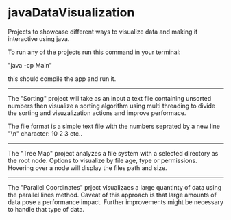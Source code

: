 # javaDataVisualization
Projects to showcase different ways to visualize data and making it interactive using java.

To run any of the projects run this command in your terminal:

"java -cp <path-of-Main-file> Main"
  
this should compile the app and run it. 

---------------
The "Sorting" project will take as an input a text file containing unsorted numbers then visualize a sorting algorithm using multi threading to divide the sorting and visuzalization actions and improve performace.

The file format is a simple text file with the numbers seprated by a new line "\n" character:
10
2
3
etc..

---------------

The "Tree Map" project analyzes a file system with a selected directory as the root node. Options to visualize by file age, type or permissions.
Hovering over a node will display the files path and size.

---------------

The "Parallel Coordinates" prject visualizaes a large quantinty of data using the parallel lines method. Caveat of this approach is that large amounts of 
data pose a performance impact. Further improvements might be necessary to handle that type of data. 

